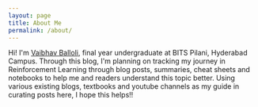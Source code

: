 ```yaml
---
layout: page
title: About Me
permalink: /about/
---
```


Hi! I'm [Vaibhav Balloli](https://vballoli.github.io/), final year undergraduate at BITS Pilani, Hyderabad Campus. Through this blog, I'm planning on tracking my journey in Reinforcement Learning through blog posts, summaries, cheat sheets and notebooks to help me and readers understand this topic better. Using various existing blogs, textbooks and youtube channels as my guide in curating posts here, I hope this helps!!
